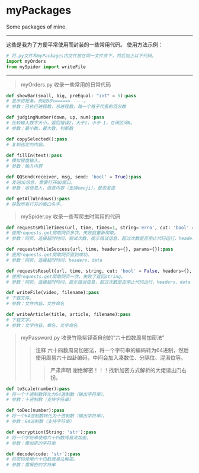 # myPackages
Some packages of mine.

----------------------------------------

这些是我为了方便平常使用而封装的一些常用代码。
使用方法示例：
```python
# 将.py文件和myPackages内文件放在同一文件夹下，然后加上以下代码。
import myOrders
from mySpider import writeFile
```

---

> myOrders.py
收录一些常用的日常代码
```python
def showBar(small, big, preEqual: "int" = 5):pass
# 显示进程条，例如50%=====>-----。
# 参数：已执行进程数，总进程数，每一个格子代表的百分数

def judgingNumber(down, up, num):pass
# 比较输入数字大小，返回错误2，大于1，小于-1，在闭区间0。
# 参数：最小数，最大数，判断数

def copySelected():pass
# 复制选定的内容。

def fillIn(text):pass
# 模拟键盘输入。
# 参数：输入内容

def QQSend(receiver, msg, send: 'bool' = True):pass
# 发送QQ信息，需要打开QQ窗口。
# 参数：收信息人，信息内容（支持emoji），是否发送

def getAllWindows():pass
# 获取所有打开的窗口名字。
```
> mySpider.py
收录一些写爬虫时常用的代码
```python
def requestsWhileTimes(url, time, times=1, string='erro', cut: 'bool' = False, headers={}, params={}):pass
# 使用requests.get爬取网页多次，失败就重新爬取。
# 参数：网页，连接超时时间，尝试次数，提示错误信息，超过次数是否停止代码运行，headers，data

def requestsWhileSeccess(url, time, headers={}, params={}):pass
# 使用requests.get爬取网页直到成功。
# 参数：网页，连接超时时间，headers，data

def requestsResult(url, time, string, cut: 'bool' = False, headers={}, params={}):pass
# 使用requests.get爬取网页一次，失败了返回string。
# 参数：网页，连接超时时间，提示错误信息，超过次数是否停止代码运行，headers，data

def writeFile(video, filename):pass
# 下载文件。
# 参数：文件内容，文件命名

def writeArticle(title, article, filename):pass
# 下载文字。
# 参数：文字内容，章名，文字命名
```

> myPassword.py
收录竹隐紫铎斋自创的“六十四数周易加密法”
>>注释
六十四数周易加密法，将一个字符串的编码转为64进制，然后使用周易六十四卦编码，中间会加入凑数位、分隔位、混淆位等。
>>>严肃声明
谢绝解密！！！找新加密方式解析的大佬请出门右拐。
```python
def toScale(number):pass
# 将一个十进制数转化为64进制数（输出字符串）。
# 参数：十进制数（支持字符串）

def toDec(number):pass
# 将一个64进制数转化为十进制数（输出字符串）。
# 参数：64进制数（支持字符串）

def encryption(String: 'str'):pass
# 将一个字符串使用六十四数周易法加密。
# 参数：需加密的字符串

def decode(code: 'str'):pass
# 将密码使用六十四数周易法解密。
# 参数：需解密的字符串
```